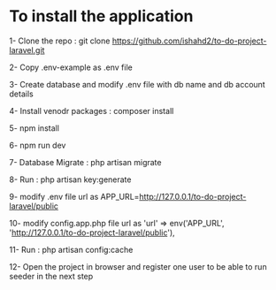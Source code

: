 # To install the application

1- Clone the repo : git clone https://github.com/ishahd2/to-do-project-laravel.git

2- Copy .env-example as .env file

3- Create database and modify .env file with db name and db account details

4- Install venodr packages : composer install

5- npm install

6- npm run dev

7- Database Migrate : php artisan migrate

8- Run : php artisan key:generate

9- modify .env file url as  APP_URL=http://127.0.0.1/to-do-project-laravel/public
 

10- modify config.app.php file url as 'url' => env('APP_URL', 'http://127.0.0.1/to-do-project-laravel/public'),

11- Run : php artisan config:cache

12- Open the project in browser and register one user to be able to run seeder in the next step
